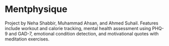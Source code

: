 # Mentphysique
Project by Neha Shabbir, Muhammad Ahsan, and Ahmed Suhail. Features include workout and calorie tracking, mental health assessment using PHQ-9 and GAD-7, emotional condition detection, and motivational quotes with meditation exercises. 
